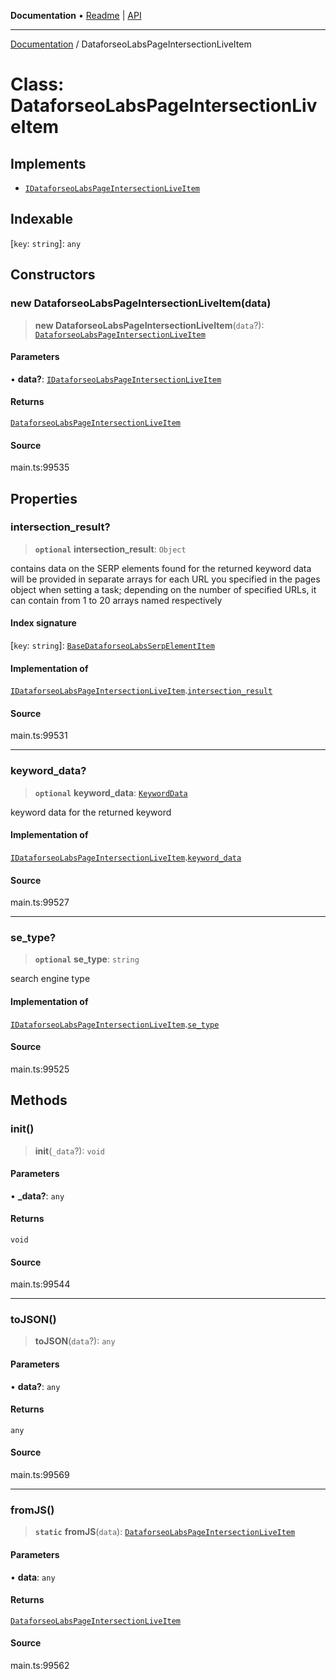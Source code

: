 **Documentation** • [Readme](../README.md) \| [API](../globals.md)

***

[Documentation](../README.md) / DataforseoLabsPageIntersectionLiveItem

# Class: DataforseoLabsPageIntersectionLiveItem

## Implements

- [`IDataforseoLabsPageIntersectionLiveItem`](../interfaces/IDataforseoLabsPageIntersectionLiveItem.md)

## Indexable

 \[`key`: `string`\]: `any`

## Constructors

### new DataforseoLabsPageIntersectionLiveItem(data)

> **new DataforseoLabsPageIntersectionLiveItem**(`data`?): [`DataforseoLabsPageIntersectionLiveItem`](DataforseoLabsPageIntersectionLiveItem.md)

#### Parameters

• **data?**: [`IDataforseoLabsPageIntersectionLiveItem`](../interfaces/IDataforseoLabsPageIntersectionLiveItem.md)

#### Returns

[`DataforseoLabsPageIntersectionLiveItem`](DataforseoLabsPageIntersectionLiveItem.md)

#### Source

main.ts:99535

## Properties

### intersection\_result?

> **`optional`** **intersection\_result**: `Object`

contains data on the SERP elements found for the returned keyword
data will be provided in separate arrays for each URL you specified in the pages object when setting a task;
depending on the number of specified URLs, it can contain from 1 to 20 arrays named respectively

#### Index signature

 \[`key`: `string`\]: [`BaseDataforseoLabsSerpElementItem`](BaseDataforseoLabsSerpElementItem.md)

#### Implementation of

[`IDataforseoLabsPageIntersectionLiveItem`](../interfaces/IDataforseoLabsPageIntersectionLiveItem.md).[`intersection_result`](../interfaces/IDataforseoLabsPageIntersectionLiveItem.md#intersection_result)

#### Source

main.ts:99531

***

### keyword\_data?

> **`optional`** **keyword\_data**: [`KeywordData`](KeywordData.md)

keyword data for the returned keyword

#### Implementation of

[`IDataforseoLabsPageIntersectionLiveItem`](../interfaces/IDataforseoLabsPageIntersectionLiveItem.md).[`keyword_data`](../interfaces/IDataforseoLabsPageIntersectionLiveItem.md#keyword_data)

#### Source

main.ts:99527

***

### se\_type?

> **`optional`** **se\_type**: `string`

search engine type

#### Implementation of

[`IDataforseoLabsPageIntersectionLiveItem`](../interfaces/IDataforseoLabsPageIntersectionLiveItem.md).[`se_type`](../interfaces/IDataforseoLabsPageIntersectionLiveItem.md#se_type)

#### Source

main.ts:99525

## Methods

### init()

> **init**(`_data`?): `void`

#### Parameters

• **\_data?**: `any`

#### Returns

`void`

#### Source

main.ts:99544

***

### toJSON()

> **toJSON**(`data`?): `any`

#### Parameters

• **data?**: `any`

#### Returns

`any`

#### Source

main.ts:99569

***

### fromJS()

> **`static`** **fromJS**(`data`): [`DataforseoLabsPageIntersectionLiveItem`](DataforseoLabsPageIntersectionLiveItem.md)

#### Parameters

• **data**: `any`

#### Returns

[`DataforseoLabsPageIntersectionLiveItem`](DataforseoLabsPageIntersectionLiveItem.md)

#### Source

main.ts:99562
